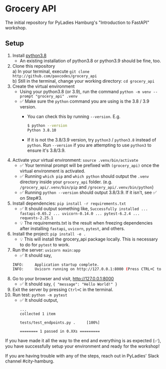 # Grocery API

The initial repository for PyLadies Hamburg's "Introduction to FastAPI" workshop.

## Setup

1) Install [python3.8](https://www.python.org/downloads/release/python-3810/)
   * An existing installation of python3.8 or python3.9 should be fine, too.
2) Clone this repository  
   a) In your terminal, execute `git clone http://github.com/paxcodes/grocery_api`  
   b) Still in the terminal, change your working directory: `cd grocery_api`
3) Create the virtual environment
   * Using your python3.8 (or 3.9), run the command `python -m venv --prompt "grocery_api" .venv`
   * ✅ Make sure the `python` command you are using is the 3.8 / 3.9 version.
     * You can check this by running `--version`. E.g.  

        ```sh
        $ python --version
        Python 3.8.10
        ```
      * If it is not the 3.8/3.9 version, try `python3` / `python3.8` instead of `python`. Run `--version` if you are attempting to use `python3` to ensure it's 3.8/3.9.
4) Activate your virtual environment: `source .venv/bin/activate`
   * ✅ Your terminal prompt will be prefixed with `(grocery_api)` once the virtual environment is activated.
   * ✅ Running `which pip` and `which python` should output the `.venv` directory inside your `grocery_api` folder. (e.g. `/grocery_api/.venv/bin/pip` and `/grocery_api/.venv/bin/python`)
   * ✅ Running `python --version` should output 3.8/3.9. If it isn't, see ✅ on Step#3.
5) Install dependencies: `pip install -r requirements.txt`
   * ✅ It should output something like, `Successfully installed ... fastapi-0.65.2 ... uvicorn-0.14.0 ... pytest-6.2.4 ... requests-2.25.1`
   * 💡 The requirements.txt is the result when freezing dependencies after installing `fastapi`, `uvicorn`, `pytest`, and others.
6) Install the project: `pip install -e .`
   * 💡 This will install the grocery_api package locally. This is necessary to do for `pytest` to work.
7) Run the server: `uvicorn main:app`
   * ✅ It should say,
    ```sh
    INFO:     Application startup complete.
    INFO:     Uvicorn running on http://127.0.0.1:8000 (Press CTRL+C to quit)
    ```
8) Go to your browser and visit, http://127.0.0.1:8000
   * ✅ It should say, `{ "message": "Hello World!" }`
9)  Exit the server by pressing `Ctrl+C` in the terminal.
10) Run test: `python -m pytest` 
    * ✅ It should output,
      ```
      ...
      collected 1 item

      tests/test_endpoints.py .     [100%]

      ======== 1 passed in 0.XXs =========
      ```

If you have made it all the way to the end and everything is as expected (✅), you have successfully setup your environment and ready for the workshop!

If you are having trouble with any of the steps, reach out in PyLadies' Slack channel #city-hamburg.
